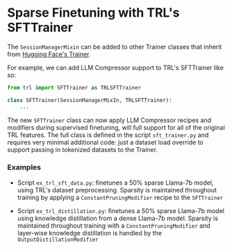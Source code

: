 # Sparse Finetuning with TRL's SFTTrainer

The `SessionManagerMixin` can be added to other Trainer classes that inherit from 
[Hugging Face's Trainer](https://huggingface.co/docs/transformers/en/main_classes/trainer).

For example, we can add LLM Compressor support to TRL's SFTTrainer like so: 

```python
from trl import SFTTrainer as TRLSFTTrainer

class SFTTrainer(SessionManagerMixIn, TRLSFTTrainer):
    ...
```

The new `SFTTrainer` class can now apply LLM Compressor recipes and modifiers during 
supervised finetuning, will full support for all of the original TRL features. The full
class is defined in the script `sft_trainer.py` and requires very minimal 
additional code: just a dataset load override to support passing in tokenized datasets 
to the Trainer. 

### Examples

* Script `ex_trl_sft_data.py`: finetunes a 50% sparse Llama-7b model,
using TRL's dataset preprocessing. Sparsity is maintained throughout training by 
applying a `ConstantPruningModifier` recipe to the `SFTTrainer` 

* Script `ex_trl_distillation.py`: finetunes a 50% sparse Llama-7b 
model using knowledge distillation from a dense Llama-7b model. Sparsity is maintained 
throughout training with a `ConstantPruningModifier` and layer-wise knowledge 
distillation is handled by the `OutputDistillationModifier`